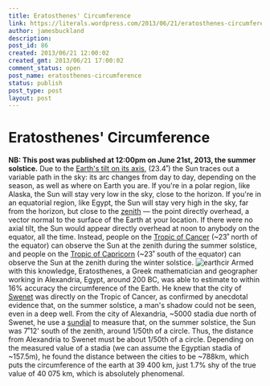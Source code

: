 ```yaml
---
title: Eratosthenes' Circumference
link: https://literals.wordpress.com/2013/06/21/eratosthenes-circumference/
author: jamesbuckland
description: 
post_id: 86
created: 2013/06/21 12:00:02
created_gmt: 2013/06/21 17:00:02
comment_status: open
post_name: eratosthenes-circumference
status: publish
post_type: post
layout: post
---
```


# Eratosthenes' Circumference

**NB: This post was published at 12:00pm on June 21st, 2013, the summer solstice.** Due to the [Earth's tilt on its axis](http://en.wikipedia.org/wiki/Axial_tilt#Obliquity_of_the_ecliptic_.28Earth.27s_axial_tilt.29), (23.4˚) the Sun traces out a variable path in the sky: its arc changes from day to day, depending on the season, as well as where on Earth you are. If you're in a polar region, like Alaska, the Sun will stay very low in the sky, close to the horizon. If you're in an equatorial region, like Egypt, the Sun will stay very high in the sky, far from the horizon, but close to the [zenith](http://en.wikipedia.org/wiki/Zenith) — the point directly overhead, a vector normal to the surface of the Earth at your location. If there were no axial tilt, the Sun would appear directly overhead at noon to anybody on the equator, all the time. Instead, people on the [Tropic of Cancer](http://en.wikipedia.org/wiki/Tropic_of_Cancer) (~23˚ north of the equator) can observe the Sun at the zenith during the summer solstice, and people on the [Tropic of Capricorn](http://en.wikipedia.org/wiki/Tropic_of_Capricorn) (~23˚ south of the equator) can observe the Sun at the zenith during the winter solstice. ![earthcir](http://literals.files.wordpress.com/2013/06/earthcir.gif) Armed with this knowledge, Eratosthenes, a Greek mathematician and geographer working in Alexandria, Egypt, around 200 BC, was able to estimate to within 16% accuracy the circumference of the Earth. He knew that the city of [Swenet](http://en.wikipedia.org/wiki/Swenet) was directly on the Tropic of Cancer, as confirmed by anecdotal evidence that, on the summer solstice, a man's shadow could not be seen, even in a deep well. From the city of Alexandria, ~5000 stadia due north of Swenet, he use a [sundial](http://en.wikipedia.org/wiki/Gnomon) to measure that, on the summer solstice, the Sun was 7˚12' south of the zenith, around 1/50th of a circle. Thus, the distance from Alexandria to Swenet must be about 1/50th of a circle. Depending on the measured value of a stadia (we can assume the Egyptian stadia of ~157.5m), he found the distance between the cities to be ~788km, which puts the circumference of the earth at 39 400 km, just 1.7% shy of the true value of 40 075 km, which is absolutely phenomenal.